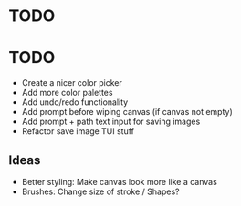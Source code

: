 # TODO

# TODO
- Create a nicer color picker
- Add more color palettes
- Add undo/redo functionality
- Add prompt before wiping canvas (if canvas not empty)
- Add prompt + path text input for saving images
- Refactor save image TUI stuff

## Ideas

- Better styling: Make canvas look more like a canvas
- Brushes: Change size of stroke / Shapes?
